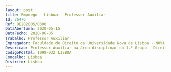 ```yaml
--- 
layout: post
title: Emprego - Lisboa - Professor Auxiliar
Id: 76476
Ref: OE202005/0300
DataAbertura: 2020-05-15
DataFecho: 2020-06-05
Trabalho: Professor Auxiliar
Empregador: Faculdade de Direito da Universidade Nova de Lisboa - NOVA School of Law
Descricao: Professor Auxiliar na área disciplinar do 1.º Grupo   Direito Público, subáreas de Ciências Jurídico Internacionais e Jurídico Europeias
CodigoPostal: 1099-032 LISBOA
Concelho: Lisboa
Distrito: Lisboa
--- 
```

